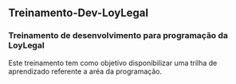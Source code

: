 ## Treinamento-Dev-LoyLegal

### Treinamento de desenvolvimento para programação da LoyLegal

<p>Este treinamento tem como objetivo 
disponibilizar uma trilha de aprendizado
referente a aréa da programação.
</p>
